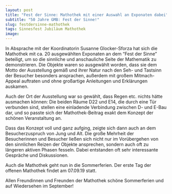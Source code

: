 ```yaml
---
layout: post
title: "Fest der Sinne: Mathothek mit einer Auswahl an Exponaten dabei"
subtitle: "50 Jahre GMB: Fest der Sinne!"
slug: festdersinne-mathothek
tags: Sinnesfest Jubiläum Mathothek
image:
---
```


In Absprache mit der Koordinatorin Susanne Glocker-Sforza hat sich die Mathothek mit ca. 20 ausgewählten Exponaten an dem “Fest der Sinne” beteiligt, um so die sinnliche und anschauliche Seite der Mathematik zu demonstrieren. Die Objekte waren so ausgewählt worden, dass sie dem Motto der Ausstellung gemäß und ihrer Natur nach den Seh- und Tastsinn der Besucher besonders ansprachen, außerdem mit großem Mitmach-Appeal auftraten und ohne großartige Anleitungen und Erklärungen auskamen.

<!--break-->

Auch der Ort der Ausstellung war so gewählt, dass Regen etc. nichts hätte ausmachen können: Die beiden Räume D22 und E14, die durch eine Tür verbunden sind, stellen eine einladende Verbindung zwischen D- und E-Bau dar, und so passte sich der Mathothek-Beitrag exakt dem Konzept der schönen Veranstaltung an.

Dass das Konzept voll und ganz aufging, zeigte sich dann auch an dem Besucherzuspruch von Jung und Alt. Die große Mehrheit der Besucherinnen und Besucher ließen sich nicht nur im Vorübergehen von den sinnlichen Reizen der Objekte ansprechen, sondern auch oft zu längeren aktiven Phasen fesseln. Dabei entstanden oft sehr interessante Gespräche und Diskussionen.

Auch die Mathothek geht nun in die Sommerferien. Der erste Tag der offenen Mathothek findet am 07.09.19 statt.

Allen Freundinnen und Freunden der Mathothek schöne Sommerferien und auf Wiedersehen im September!
